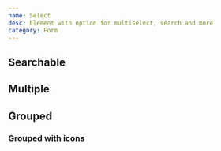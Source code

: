 ```yaml
---
name: Select
desc: Element with option for multiselect, search and more
category: Form
---
```


<base-knobs src="./components.json" name="base-select">
  <base-select>
    <base-option value="Option 1" selected></base-option>
    <base-option value="Option 2"></base-option>
    <base-option value="Option 3"></base-option>
  </base-select>
</base-knobs>

## Searchable

<base-knobs hideTabs src="./components.json" name="base-select">
  <base-select searchable clearable>
    <base-option value="Option 1" selected></base-option>
    <base-option value="Option 2"></base-option>
    <base-option value="Option 3"></base-option>
  </base-select>
</base-knobs>

## Multiple

<base-knobs hideTabs src="./components.json" name="base-select">
  <base-select multiple>
    <base-option value="Option 1" selected></base-option>
    <base-option value="Option 2"></base-option>
    <base-option value="Option 3"></base-option>
  </base-select>
</base-knobs>

## Grouped

<base-knobs hideTabs src="./components.json" name="base-select">
  <base-select>
    <base-optgroup label="Group 1">
      <base-option value="Option 1" selected></base-option>
      <base-option value="Option 2"></base-option>
      <base-option value="Option 3"></base-option>
    </base-optgroup>
    <base-optgroup label="Group 2">
      <base-option value="Option 4" selected></base-option>
      <base-option value="Option 5"></base-option>
      <base-option value="Option 6"></base-option>
    </base-optgroup>
  </base-select>
</base-knobs>

### Grouped with icons

<base-knobs hideTabs src="./components.json" name="base-select">
  <base-select>
    <base-optgroup label="Group 1">
      <ion-icon slot="prepend" name="people-outline"></ion-icon>
      <base-option value="Option 1" selected></base-option>
      <base-option value="Option 2"></base-option>
      <base-option value="Option 3"></base-option>
    </base-optgroup>
    <base-optgroup label="Group 2">
      <ion-icon slot="prepend" name="person-outline"></ion-icon>
      <base-option value="Option 4" selected></base-option>
      <base-option value="Option 5"></base-option>
      <base-option value="Option 6"></base-option>
    </base-optgroup>
  </base-select>
</base-knobs>
